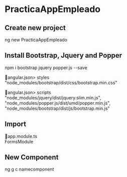 # PracticaAppEmpleado

## Create new project

ng new PracticaAppEmpleado

## Install Bootstrap, Jquery and Popper

npm i bootstrap jquery popper.js --save

📁angular.json> styles 
<br>
"node_modules/bootstrap/dist/css/bootstrap.min.css"

📁angular.json> scripts 
<br>
"node_modules/jquery/dist/jquery.slim.min.js",
<br>
"node_modules/popper.js/dist/umd/popper.min.js",
<br>
"node_modules/bootstrap/dist/js/bootstrap.min.js"

## Import 

📁app.module.ts 
<br>
FormsModule

## New Component

ng g c namecomponent
